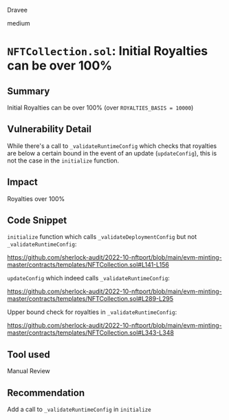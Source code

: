 Dravee

medium

# `NFTCollection.sol`: Initial Royalties can be over 100%

## Summary
Initial Royalties can be over 100% (over `ROYALTIES_BASIS = 10000`)

## Vulnerability Detail
While there's a call to `_validateRuntimeConfig` which checks that royalties are below a certain bound in the event of an update (`updateConfig`), this is not the case in the `initialize` function.

## Impact
Royalties over 100%

## Code Snippet
`initialize` function which calls `_validateDeploymentConfig` but not `_validateRuntimeConfig`:

https://github.com/sherlock-audit/2022-10-nftport/blob/main/evm-minting-master/contracts/templates/NFTCollection.sol#L141-L156

`updateConfig` which indeed calls `_validateRuntimeConfig`:

https://github.com/sherlock-audit/2022-10-nftport/blob/main/evm-minting-master/contracts/templates/NFTCollection.sol#L289-L295

Upper bound check for royalties in `_validateRuntimeConfig`:

https://github.com/sherlock-audit/2022-10-nftport/blob/main/evm-minting-master/contracts/templates/NFTCollection.sol#L343-L348

## Tool used

Manual Review

## Recommendation
Add a call to `_validateRuntimeConfig` in `initialize`